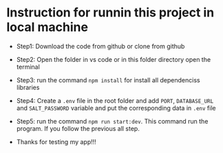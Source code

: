 # Instruction for runnin this project in local machine

-  Step1: Download the code from github or clone from github
-  Step2: Open the folder in vs code or in this folder directory open the terminal
-  Step3: run the command `npm install` for install all dependenciss libraries
-  Step4: Create a `.env` file in the root folder and add `PORT`, `DATABASE_URL` and `SALT_PASSWORD` variable and put the corresponding data in `.env` file
-  Step5: run the command `npm run start:dev`. This command run the program. If you follow the previous all step.

- Thanks for testing my app!!!
